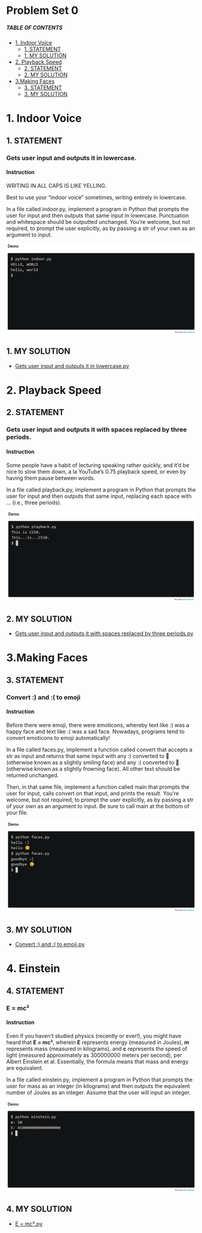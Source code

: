 # Problem Set 0

##### TABLE OF CONTENTS
- [1. Indoor Voice](#1-indoor-voice)
  * [1. STATEMENT](#1-statement)
  * [1. MY SOLUTION](#1-my-solution)
- [2. Playback Speed](#2-playback-speed)
  * [2. STATEMENT](#2-statement)
  * [2. MY SOLUTION](#2-my-solution)
- [3.Making Faces](#3making-faces)
  * [3. STATEMENT](#3-statement)
  * [3. MY SOLUTION](#3-my-solution)


# 1. Indoor Voice
## 1. STATEMENT
### Gets user input and outputs it in lowercase.
#### Instruction
WRITING IN ALL CAPS IS LIKE YELLING.

Best to use your “indoor voice” sometimes, writing entirely in lowercase.

In a file called indoor.py, implement a program in Python that prompts the user for input and then outputs that same input in lowercase. Punctuation and whitespace should be outputted unchanged. You’re welcome, but not required, to prompt the user explicitly, as by passing a str of your own as an argument to input.

![Alt text](image.png)


## 1. MY SOLUTION
- [Gets user input and outputs it in lowercase.py](https://github.com/p3uj/edX-Harvard-University-CS50-s-Introduction-to-Programming-with-Python/blob/adcb51a8fc5a5789f9e74d3cb6e1c2f8d1f13ada/Problem%20Set%200/indoor-voice.py)


# 2. Playback Speed
## 2. STATEMENT
### Gets user input and outputs it with spaces replaced by three periods.
#### Instruction
Some people have a habit of lecturing speaking rather quickly, and it’d be nice to slow them down, a la YouTube’s 0.75 playback speed, or even by having them pause between words.

In a file called playback.py, implement a program in Python that prompts the user for input and then outputs that same input, replacing each space with ... (i.e., three periods).

![Alt text](playback-Speed.png)

## 2. MY SOLUTION
- [Gets user input and outputs it with spaces replaced by three periods.py](https://github.com/p3uj/edX-Harvard-University-CS50-s-Introduction-to-Programming-with-Python/blob/ed02e025ac939fb20e41d9768d9afddb3bfd3083/Problem%20Set%200/playback.py)


# 3.Making Faces
## 3. STATEMENT
### Convert :) and :( to emoji
#### Instruction
Before there were emoji, there were emoticons, whereby text like :) was a happy face and text like :( was a sad face. Nowadays, programs tend to convert emoticons to emoji automatically!

In a file called faces.py, implement a function called convert that accepts a str as input and returns that same input with any :) converted to 🙂 (otherwise known as a slightly smiling face) and any :( converted to 🙁 (otherwise known as a slightly frowning face). All other text should be returned unchanged.

Then, in that same file, implement a function called main that prompts the user for input, calls convert on that input, and prints the result. You’re welcome, but not required, to prompt the user explicitly, as by passing a str of your own as an argument to input. Be sure to call main at the bottom of your file.

![Alt text](making-Faces.png)

## 3. MY SOLUTION
- [Convert :) and :( to emoji.py](https://github.com/p3uj/edX-Harvard-University-CS50-s-Introduction-to-Programming-with-Python/blob/e6cb5745fb39544ac9f2f9b1b20a3c09d5266ddf/Problem%20Set%200/faces.py)


# 4. Einstein
## 4. STATEMENT
### E = mc²
#### Instruction
Even if you haven’t studied physics (recently or ever!), you might have heard that **E = mc²**, wherein **E** represents energy (measured in Joules), **m** represents mass (measured in kilograms), and **c** represents the speed of light (measured approximately as 300000000 meters per second), per Albert Einstein et al. Essentially, the formula means that mass and energy are equivalent.

In a file called einstein.py, implement a program in Python that prompts the user for mass as an integer (in kilograms) and then outputs the equivalent number of Joules as an integer. Assume that the user will input an integer.

![Alt text](einstein.png)

## 4. MY SOLUTION
- [E = mc².py](https://github.com/p3uj/edX-Harvard-University-CS50-s-Introduction-to-Programming-with-Python/blob/d347207a17adfd70c1a0362ee104517d3f3f40ac/Problem%20Set%200/einstein.py)